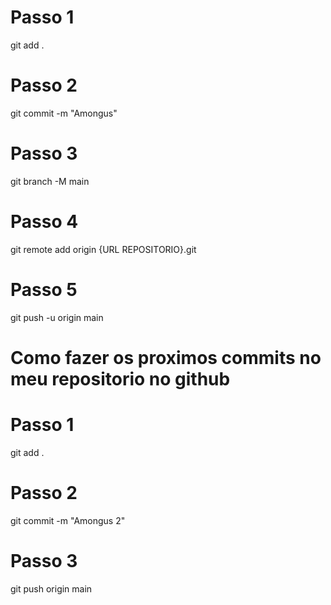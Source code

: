 # Passo 1
git add .

# Passo 2
git commit -m "Amongus"

# Passo 3
git branch -M main

# Passo 4
git remote add origin {URL REPOSITORIO}.git

# Passo 5
git push -u origin main

# Como fazer os proximos commits no meu repositorio no github

# Passo 1
git add .

# Passo 2
git commit -m "Amongus 2"

# Passo 3
git push origin main